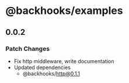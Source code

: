 # @backhooks/examples

## 0.0.2

### Patch Changes

- Fix http middleware, write documentation
- Updated dependencies
  - @backhooks/http@0.1.1
